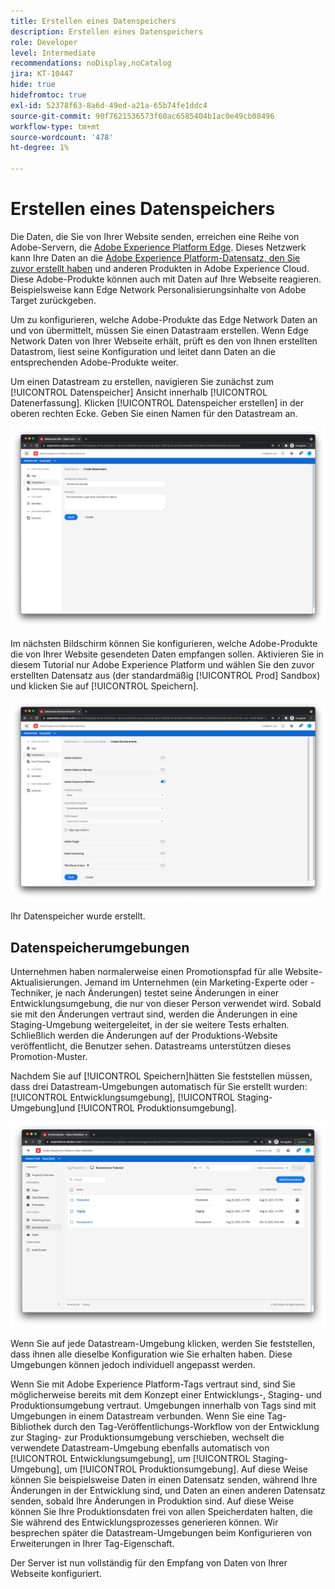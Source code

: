```yaml
---
title: Erstellen eines Datenspeichers
description: Erstellen eines Datenspeichers
role: Developer
level: Intermediate
recommendations: noDisplay,noCatalog
jira: KT-10447
hide: true
hidefromtoc: true
exl-id: 52378f63-8a6d-49ed-a21a-65b74fe1ddc4
source-git-commit: 90f7621536573f60ac6585404b1ac0e49cb08496
workflow-type: tm+mt
source-wordcount: '478'
ht-degree: 1%

---
```


# Erstellen eines Datenspeichers

Die Daten, die Sie von Ihrer Website senden, erreichen eine Reihe von Adobe-Servern, die [Adobe Experience Platform Edge](https://business.adobe.com/products/experience-platform/experience-platform-edge-network.html). Dieses Netzwerk kann Ihre Daten an die [Adobe Experience Platform-Datensatz, den Sie zuvor erstellt haben](create-a-schema.md) und anderen Produkten in Adobe Experience Cloud. Diese Adobe-Produkte können auch mit Daten auf Ihre Webseite reagieren. Beispielsweise kann Edge Network Personalisierungsinhalte von Adobe Target zurückgeben.

Um zu konfigurieren, welche Adobe-Produkte das Edge Network Daten an und von übermittelt, müssen Sie einen Datastraam erstellen. Wenn Edge Network Daten von Ihrer Webseite erhält, prüft es den von Ihnen erstellten Datastrom, liest seine Konfiguration und leitet dann Daten an die entsprechenden Adobe-Produkte weiter.

Um einen Datastream zu erstellen, navigieren Sie zunächst zum [!UICONTROL Datenspeicher] Ansicht innerhalb [!UICONTROL Datenerfassung]. Klicken [!UICONTROL Datenspeicher erstellen] in der oberen rechten Ecke. Geben Sie einen Namen für den Datastream an.

![Name und Beschreibung des Datenspeichers](../../../assets/implementation-strategy/datastream-name-description.png)

Im nächsten Bildschirm können Sie konfigurieren, welche Adobe-Produkte die von Ihrer Website gesendeten Daten empfangen sollen. Aktivieren Sie in diesem Tutorial nur Adobe Experience Platform und wählen Sie den zuvor erstellten Datensatz aus (der standardmäßig [!UICONTROL Prod] Sandbox) und klicken Sie auf [!UICONTROL Speichern].

![Produktkonfiguration für Datastream](../../../assets/implementation-strategy/datastream-product-configuration.png)

Ihr Datenspeicher wurde erstellt.

## Datenspeicherumgebungen

Unternehmen haben normalerweise einen Promotionspfad für alle Website-Aktualisierungen. Jemand im Unternehmen (ein Marketing-Experte oder -Techniker, je nach Änderungen) testet seine Änderungen in einer Entwicklungsumgebung, die nur von dieser Person verwendet wird. Sobald sie mit den Änderungen vertraut sind, werden die Änderungen in eine Staging-Umgebung weitergeleitet, in der sie weitere Tests erhalten. Schließlich werden die Änderungen auf der Produktions-Website veröffentlicht, die Benutzer sehen. Datastreams unterstützen dieses Promotion-Muster.

Nachdem Sie auf [!UICONTROL Speichern]hätten Sie feststellen müssen, dass drei Datastream-Umgebungen automatisch für Sie erstellt wurden: [!UICONTROL Entwicklungsumgebung], [!UICONTROL Staging-Umgebung]und [!UICONTROL Produktionsumgebung].

![Datenspeicherumgebungen](../../../assets/implementation-strategy/datastream-environments.png)

Wenn Sie auf jede Datastream-Umgebung klicken, werden Sie feststellen, dass ihnen alle dieselbe Konfiguration wie Sie erhalten haben. Diese Umgebungen können jedoch individuell angepasst werden.

Wenn Sie mit Adobe Experience Platform-Tags vertraut sind, sind Sie möglicherweise bereits mit dem Konzept einer Entwicklungs-, Staging- und Produktionsumgebung vertraut. Umgebungen innerhalb von Tags sind mit Umgebungen in einem Datastream verbunden. Wenn Sie eine Tag-Bibliothek durch den Tag-Veröffentlichungs-Workflow von der Entwicklung zur Staging- zur Produktionsumgebung verschieben, wechselt die verwendete Datastream-Umgebung ebenfalls automatisch von [!UICONTROL Entwicklungsumgebung], um [!UICONTROL Staging-Umgebung], um [!UICONTROL Produktionsumgebung]. Auf diese Weise können Sie beispielsweise Daten in einen Datensatz senden, während Ihre Änderungen in der Entwicklung sind, und Daten an einen anderen Datensatz senden, sobald Ihre Änderungen in Produktion sind. Auf diese Weise können Sie Ihre Produktionsdaten frei von allen Speicherdaten halten, die Sie während des Entwicklungsprozesses generieren können. Wir besprechen später die Datastream-Umgebungen beim Konfigurieren von Erweiterungen in Ihrer Tag-Eigenschaft.

Der Server ist nun vollständig für den Empfang von Daten von Ihrer Webseite konfiguriert.
